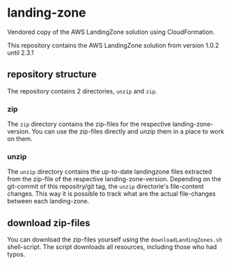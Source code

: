 # landing-zone

Vendored copy of the AWS LandingZone solution using CloudFormation.

This repository contains the AWS LandingZone solution from version 1.0.2 until 2.3.1

## repository structure

The repository contains 2 directories, `unzip` and `zip`.

### zip

The `zip` directory contains the zip-files for the respective landing-zone-version. You can use the zip-files directly and unzip them in a place to work on them.

### unzip

The `unzip` directory contains the up-to-date landingzone files extracted from the zip-file of the respective landing-zone-version. Depending on the git-commit of this repositry/git tag, the `unzip` directorie's file-content changes. This way it is possible to track what are the actual file-changes between each landing-zone.

## download zip-files

You can download the zip-files yourself using the `downloadLandingZones.sh` shell-script. The script downloads all resources, including those who had typos.

